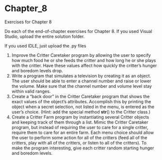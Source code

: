 # Chapter_8
Exercises for Chapter 8

Do each of the end-of-chapter exercises for Chapter 8.
If you used Visual Studio, upload the entire solution folder.

If you used IDLE, just upload the .py files


1. Improve the Critter Caretaker program by allowing the user to
specify how much food he or she feeds the critter and how long
he or she plays with the critter. Have these values affect how
quickly the critter’s hunger and boredom levels drop.
2. Write a program that simulates a television by creating it as an
object. The user should be able to enter a channel number and
raise or lower the volume. Make sure that the channel number
and volume level stay within valid ranges.
3. Create a “back door” in the Critter Caretaker program that
shows the exact values of the object’s attributes. Accomplish
this by printing the object when a secret selection, not listed
in the menu, is entered as the user’s choice. (Hint: add the
special method __str__() to the Critter class.)
4. Create a Critter Farm program by instantiating several
Critter objects and keeping track of them through a list. Mimic
the Critter Caretaker program, but instead of requiring the
user to care for a single critter, require them to care for an
entire farm. Each menu choice should allow the user to
perform some action for all of the critters (feed all of the
critters, play with all of the critters, or listen to all of the
critters). To make the program interesting, give each critter
random starting hunger and boredom levels.

